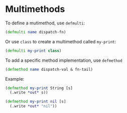 # Multimethods
To define a mutimethod, use `defmulti`:
```clojure
(defmulti name dispatch-fn)
```

Or use `class` to create a multimethod called `my-print`:
```clojure
(defmulti my-print class)
```

To add a specific method implementation, use `defmethod`
```clojure
(defmethod name dispatch-val & fn-tail)
```
Example:

```clojure
(defmethod my-print String [s]
  (.write *out* s))

(defmethod my-print nil [s]
  (.write *out* "nil"))
```

